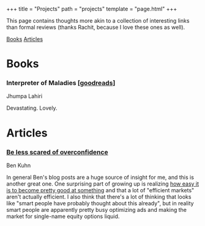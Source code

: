 +++
title = "Projects"
path = "projects"
template = "page.html"
+++

This page contains thoughts more akin to a collection of interesting links than formal reviews (thanks Rachit, because I love these ones as well).

[Books](#Books)
[Articles](#Articles)


# Books

### Interpreter of Maladies [[goodreads](https://www.goodreads.com/book/show/5439.Interpreter_of_Maladies)]
<div class="small muted pb-remove">Jhumpa Lahiri</div>

Devastating. Lovely.



# Articles

### [Be less scared of overconfidence](https://www.benkuhn.net/overconfidence/)
<div class="small muted pb-remove">Ben Kuhn</div>

In general Ben's blog posts are a huge source of insight for me, and this is another great one. One surprising part of growing up is realizing [how easy it is to become pretty good at something](https://danluu.com/p95-skill/) and that a lot of "efficient markets" aren't actually efficient. I also think that there's a lot of thinking that looks like "smart people have probably thought about this already", but in reality smart people are apparently pretty busy optimizing ads and making the market for single-name equity options liquid.

